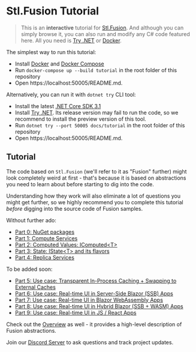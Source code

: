 # Stl.Fusion Tutorial

> This is an **interactive** tutorial for
> [Stl.Fusion](https://github.com/servicetitan/Stl.Fusion).
> And although you can simply browse it, you can also run and modify any
> C# code featured here. All you need is
> [Try .NET](https://github.com/dotnet/try/blob/master/DotNetTryLocal.md)
> or [Docker](https://www.docker.com/).

The simplest way to run this tutorial:

- Install [Docker](https://docs.docker.com/get-docker/) and
  [Docker Compose](https://docs.docker.com/compose/install/)
- Run `docker-compose up --build tutorial` in the root folder of this repository
- Open https://localhost:50005/README.md.

Alternatively, you can run it with `dotnet try` CLI tool:

- Install the latest [.NET Core SDK 3.1](https://dotnet.microsoft.com/download)
- Install [Try .NET](https://github.com/dotnet/try/blob/master/DotNetTryLocal.md).
  Its release version may fail to run the code, so we recommend to install
  the preview version of this tool.
- Run `dotnet try --port 50005 docs/tutorial` in the root folder of this repository
- Open https://localhost:50005/README.md.

## Tutorial

The code based on `Stl.Fusion` (we'll refer to it as "Fusion" further)
might look completely weird at first - that's because it is based
on abstractions you need to learn about before starting
to dig into the code.

Understanding how they work will also eliminate a lot
of questions you might get further, so we highly recommend you
to complete this tutorial *before* digging into the source
code of Fusion samples.

Without further ado:

* [Part 0: NuGet packages](./Part00.md)
* [Part 1: Compute Services](./Part01.md)
* [Part 2: Computed Values: IComputed&lt;T&gt;](./Part02.md)
* [Part 3: State: IState&lt;T&gt; and its flavors](./Part03.md)
* [Part 4: Replica Services](./Part04.md)

To be added soon:

* [Part 5: Use case: Transparent In-Process Caching + Swapping to External Caches](./Part05.md)
* [Part 6: Use case: Real-time UI in Server-Side Blazor (SSB) Apps](./Part06.md)
* [Part 7: Use case: Real-time UI in Blazor WebAssembly Apps](./Part07.md)
* [Part 8: Use case: Real-time UI in Hybrid Blazor (SSB + WASM) Apps](./Part08.md)
* [Part 9: Use case: Real-time UI in JS / React Apps](./Part09.md)

Check out the [Overview](https://github.com/servicetitan/Stl.Fusion/blob/master/docs/Overview.md)
as well - it provides a high-level description of Fusion abstractions.

Join our [Discord Server](https://discord.gg/EKEwv6d)
to ask questions and track project updates.

